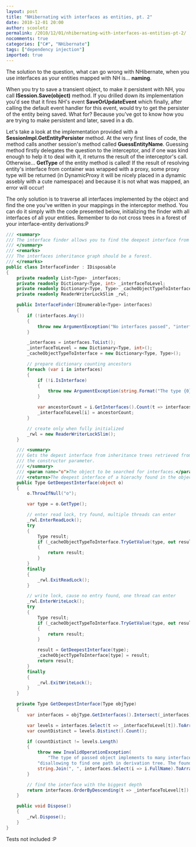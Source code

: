 ```yaml
---
layout: post
title: "NHibernating with interfaces as entities, pt. 2"
date: 2010-12-01 20:00
author: scooletz
permalink: /2010/12/01/nhibernating-with-interfaces-as-entities-pt-2/
nocomments: true
categories: ["C#", "NHibernate"]
tags: ["dependency injection"]
imported: true
---
```


The solution to the question, what can go wrong with NHibernate, when you use interfaces as your entities mapped with NH is... **naming**.

When you try to save a transient object, to make it persistent with NH, you call **ISession.Save(object)** method. If you drilled down its implementation you'd see that it fires NH's event **SaveOrUpdateEvent** which finally, after calling the default event handler for this event, would try to get the persister of the entity being saved. What for? Because you've got to know how you are trying to make persistent and later, saved in a db.

Let's take a look at the implementation provided with a  **SessionImpl.GetEntityPersister** method. At the very first lines of code, the method calls another session's method called  **GuessEntityName**. Guessing method firstly delegates the question to the interceptor, and if one was kind enough to help it to deal with it, it returns the result of the interceptor's call. Otherwise... **GetType** of the entity method is called! If the result of resolving entity's interface from container was wrapped with a proxy, some proxy type will be returned (in DynamicProxy it will be nicely placed in a dynamic assebly with a cute namespace) and because it is not what was mapped, an error will occur!

The only solution is to traverse all interfaces implemented by the object and find the one you've written in your mappings in the interceptor method. You can do it simply with the code presented below, initializing the finder with all interfaces of all your entities. Remember to do not cross trees in a forest of your interface-entity derivations:P

```csharp
/// <summary>
/// The interface finder allows you to find the deepest interface from a specified set of interfaces.
/// </summary>
/// <remarks>
/// The interfaces inheritance graph should be a forest.
/// </remarks>
public class InterfaceFinder : IDisposable
{
	private readonly List<Type> _interfaces;
	private readonly Dictionary<Type, int> _interfaceToLevel;
	private readonly Dictionary<Type, Type> _cacheObjectTypeToInterface;
	private readonly ReaderWriterLockSlim _rwl;

	public InterfaceFinder(IEnumerable<Type> interfaces)
	{
		if (!interfaces.Any())
		{
			throw new ArgumentException("No interfaces passed", "interfaces");
		}

		_interfaces = interfaces.ToList();
		_interfaceToLevel = new Dictionary<Type, int>();
		_cacheObjectTypeToInterface = new Dictionary<Type, Type>();

		// prepare dictionary counting ancestors
		foreach (var i in interfaces)
		{
			if (!i.IsInterface)
			{
				throw new ArgumentException(string.Format("The type {0} is not an interface", i.FullName));
			}

			var ancestorCount = i.GetInterfaces().Count(t => interfaces.Contains(t));
			_interfaceToLevel[i] = ancestorCount;
		}

		// create only when fully initialized
		_rwl = new ReaderWriterLockSlim();
	}

	/// <summary>
	/// Gets the depest interface from inheritance trees retrieved from
	/// the constructor parameter.
	/// </summary>
	/// <param name="o">The object to be searched for interfaces.</param>
	/// <returns>The deepest interface of a hierachy found in the object interfaces.</returns>
	public Type GetDeepestInterface(object o)
	{
		o.ThrowIfNull("o");

		var type = o.GetType();

		// enter read lock, try found, multiple threads can enter
		_rwl.EnterReadLock();
		try
		{
			Type result;
			if (_cacheObjectTypeToInterface.TryGetValue(type, out result))
			{
				return result;
			}
		}
		finally
		{
			_rwl.ExitReadLock();
		}

		// write lock, cause no entry found, one thread can enter
		_rwl.EnterWriteLock();
		try
		{
			Type result;
			if (_cacheObjectTypeToInterface.TryGetValue(type, out result))
			{
				return result;
			}

			result = GetDeepestInterface(type);
			_cacheObjectTypeToInterface[type] = result;
			return result;
		}
		finally
		{
			_rwl.ExitWriteLock();
		}
	}

	private Type GetDeepestInterface(Type objType)
	{
		var interfaces = objType.GetInterfaces().Intersect(_interfaces);

		var levels = interfaces.Select(t => _interfaceToLevel[t]).ToArray();
		var countDistinct = levels.Distinct().Count();

		if (countDistinct != levels.Length)
		{
			throw new InvalidOperationException(
				"The type of passed object implements to many interfaces, " +
			"disallowing to find one path in derivation tree. The found implemented interfaces are: " +
			string.Join(", ", interfaces.Select(i => i.FullName).ToArray()));
		}

		// find the interface with the biggest depth
		return interfaces.OrderByDescending(t => _interfaceToLevel[t]).First();
	}

	public void Dispose()
	{
		_rwl.Dispose();
	}
}
```

Tests not included :P
